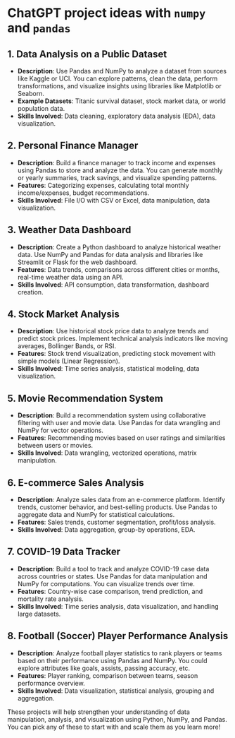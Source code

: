 # ChatGPT project ideas with `numpy` and `pandas`

## 1. **Data Analysis on a Public Dataset**

- **Description**: Use Pandas and NumPy to analyze a dataset from sources like Kaggle or UCI. You can explore patterns, clean the data, perform transformations, and visualize insights using libraries like Matplotlib or Seaborn.
- **Example Datasets**: Titanic survival dataset, stock market data, or world population data.
- **Skills Involved**: Data cleaning, exploratory data analysis (EDA), data visualization.

## 2. **Personal Finance Manager**

- **Description**: Build a finance manager to track income and expenses using Pandas to store and analyze the data. You can generate monthly or yearly summaries, track savings, and visualize spending patterns.
- **Features**: Categorizing expenses, calculating total monthly income/expenses, budget recommendations.
- **Skills Involved**: File I/O with CSV or Excel, data manipulation, data visualization.

## 3. **Weather Data Dashboard**

- **Description**: Create a Python dashboard to analyze historical weather data. Use NumPy and Pandas for data analysis and libraries like Streamlit or Flask for the web dashboard.
- **Features**: Data trends, comparisons across different cities or months, real-time weather data using an API.
- **Skills Involved**: API consumption, data transformation, dashboard creation.

## 4. **Stock Market Analysis**

- **Description**: Use historical stock price data to analyze trends and predict stock prices. Implement technical analysis indicators like moving averages, Bollinger Bands, or RSI.
- **Features**: Stock trend visualization, predicting stock movement with simple models (Linear Regression).
- **Skills Involved**: Time series analysis, statistical modeling, data visualization.

## 5. **Movie Recommendation System**

- **Description**: Build a recommendation system using collaborative filtering with user and movie data. Use Pandas for data wrangling and NumPy for vector operations.
- **Features**: Recommending movies based on user ratings and similarities between users or movies.
- **Skills Involved**: Data wrangling, vectorized operations, matrix manipulation.

## 6. **E-commerce Sales Analysis**

- **Description**: Analyze sales data from an e-commerce platform. Identify trends, customer behavior, and best-selling products. Use Pandas to aggregate data and NumPy for statistical calculations.
- **Features**: Sales trends, customer segmentation, profit/loss analysis.
- **Skills Involved**: Data aggregation, group-by operations, EDA.

## 7. **COVID-19 Data Tracker**

- **Description**: Build a tool to track and analyze COVID-19 case data across countries or states. Use Pandas for data manipulation and NumPy for computations. You can visualize trends over time.
- **Features**: Country-wise case comparison, trend prediction, and mortality rate analysis.
- **Skills Involved**: Time series analysis, data visualization, and handling large datasets.

## 8. **Football (Soccer) Player Performance Analysis**

- **Description**: Analyze football player statistics to rank players or teams based on their performance using Pandas and NumPy. You could explore attributes like goals, assists, passing accuracy, etc.
- **Features**: Player ranking, comparison between teams, season performance overview.
- **Skills Involved**: Data visualization, statistical analysis, grouping and aggregation.

These projects will help strengthen your understanding of data manipulation, analysis, and visualization using Python, NumPy, and Pandas. You can pick any of these to start with and scale them as you learn more!
